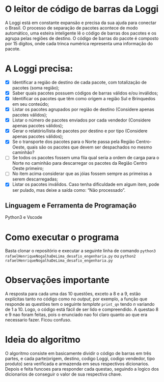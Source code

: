 # O leitor de código de barras da Loggi
A Loggi está em constante expansão e precisa da sua ajuda para conectar o Brasil.
O processo de separação de pacotes acontece de modo automático, uma esteira
inteligente lê o código de barras dos pacotes e os agrupa pelas regiões de destino.
O código de barras do pacote é composto por 15 dígitos, onde cada trinca
numérica representa uma informação do pacote.

# A Loggi precisa:

- [x] Identificar a região de destino de cada pacote, com totalização de
pacotes (soma região);
- [x] Saber quais pacotes possuem códigos de barras válidos e/ou
inválidos;
- [x] Identificar os pacotes que têm como origem a região Sul e
Brinquedos em seu conteúdo;
- [x] Listar os pacotes agrupados por região de destino (Considere apenas
pacotes válidos);
- [x] Listar o número de pacotes enviados por cada vendedor (Considere
apenas pacotes válidos);
- [x] Gerar o relatório/lista de pacotes por destino e por tipo (Considere
apenas pacotes válidos);
- [x] Se o transporte dos pacotes para o Norte passa pela Região
Centro-Oeste, quais são os pacotes que devem ser despachados no
mesmo caminhão?
- [ ] Se todos os pacotes fossem uma fila qual seria a ordem de carga
para o Norte no caminhão para descarregar os pacotes da Região
Centro Oeste primeiro;
- [ ] No item acima considerar que as jóias fossem sempre as primeiras a
serem descarregadas;
- [x] Listar os pacotes inválidos.
Caso tenha dificuldade em algum item, pode ser pulado, mas deixe a saída como:
“Não processado”.
## Linguagem e Ferramenta de Programação
Python3 e Vscode

# Como executar o programa
Basta clonar o repositório e executar a seguinte linha de comando `python3 rafaelHenriqueNogalhaDeLima_desafio_engenharia.py` ou `python2 rafaelHenriqueNogalhaDeLima_desafio_engenharia.py`

# Observações importante
A resposta para cada uma das 10 questões, exceto a 8 e a 9, estão explícitas tanto no código como no *output*, por exemplo, a função que responde as questões tem o seguinte *template* `print_qn` tendo *n* variando de 1 a 10. Logo, o código está fácil de ser lido e compreendido.
A questao 8 e 9 nao foram feitas, pois o enunciado nao foi claro quanto ao que era necessario fazer. Ficou confuso.

# Ideia do algoritmo
O algoritmo consiste em basicamente dividir o código de barras em três partes,
e cada parte(origem, destino, codigo Loggi, codigo vendedor, tipo produto) 
sera verificada e armazenda em seus respectivos dicionarios. Depois e feita
funcoes para responder cada questao, seguindo a logico dos dicionarios
de conseguir o valor de sua respectiva chave.
